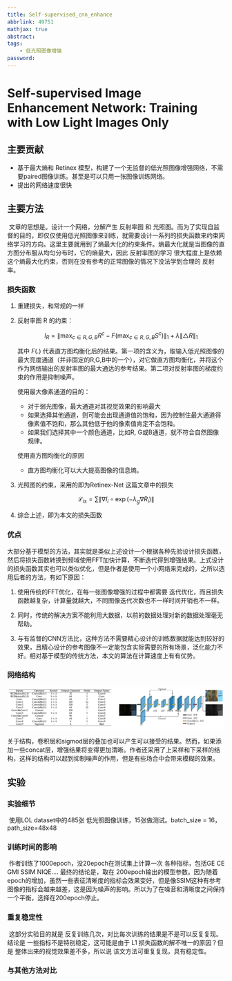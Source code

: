```yaml
---
title: Self-supervised_cnn_enhance
abbrlink: 49751
mathjax: true
abstract:
tags:
	- 低光照图像增强
password:
---
```



<!--more-->

# Self-supervised Image Enhancement Network: Training with Low Light Images Only

## 主要贡献

* 基于最大熵和 Retinex 模型，构建了一个无监督的低光照图像增强网络，不需要paired图像训练。甚至是可以只用一张图像训练网络。
* 提出的网络速度很快



## 主要方法

​	文章的思想是。设计一个网络，分解产生 反射率图 和 光照图。而为了实现自监督的目的，即仅仅使用低光照图像来训练，就需要设计一系列的损失函数来约束网络学习的方向。这里主要就用到了熵最大化的约束条件。熵最大化就是当图像的直方图分布服从均匀分布时，它的熵最大，因此 反射率图的学习 很大程度上是依赖这个熵最大化约束，否则在没有参考的正常图像的情况下没法学到合理的 反射率。

### 损失函数

1. 重建损失，和常规的一样

2. 反射率图 R 的约束：

   $$l_{R}=\left\|\max _{c \in R, G, B} R^{c}-F\left(\max _{c \in R, G, B} S^{c}\right)\right\|_{1}+\lambda\|\triangle R\|_{1}$$

   其中 $F(.)$ 代表直方图均衡化后的结果。第一项的含义为，取输入低光照图像的最大亮度通道（并非固定的R,G,B中的一个），对它做直方图均衡化，并将这个作为网络输出的反射率图的最大通达的参考结果。第二项对反射率图的梯度约束的作用是抑制噪声。

   使用最大像素通道的目的：

   * 对于弱光图像，最大通道对其视觉效果的影响最大
   * 如果选择其他通道，则可能会出现通道值的饱和，因为控制住最大通道得像素值不饱和，那么其他低于他的像素值肯定不会饱和。
   * 如果我们选择其中一个颜色通道，比如R, G或B通道，就不符合自然图像规律。

   使用直方图均衡化的原因

   * 直方图均衡化可以大大提高图像的信息熵。

3. 光照图的约束，采用的即为Retinex-Net 这篇文章中的损失

$$
\mathcal{L}_{i s}=\sum\left\|\nabla I_{i} \circ \exp \left(-\lambda_{g} \nabla R_{i}\right)\right\|
$$

4. 综合上述，即为本文的损失函数

### 优点

​	大部分基于模型的方法，其实就是类似上述设计一个根据各种先验设计损失函数，然后将损失函数转换到频域使用FFT加快计算，不断迭代得到增强结果。上式设计的损失函数其实也可以类似优化，但是作者是使用一个小网络来完成的，之所以选用后者的方法，有如下原因：

1. 使用传统的FFT优化，在每一张图像增强的过程中都需要 迭代优化，而且损失函数越复杂，计算量就越大，不同图像迭代次数也不一样时间开销也不一样。

2. 同时，传统的解决方案不能利用大数据，以前的数据处理对新的数据处理毫无帮助。

3. 与有监督的CNN方法比，这种方法不需要精心设计的训练数据就能达到较好的效果，且精心设计的参考图像不一定能包含实际需要的所有场景，泛化能力不好。相对基于模型的传统方法，本文的算法在计算速度上有有优势。

   

### 网络结构

![1590054658337](../figs/1590054658337.png)

​	关于结构，卷积层和sigmod层的叠加也可以产生可以接受的结果。然而，如果添加一些concat层，增强结果将变得更加清晰。作者还采用了上采样和下采样的结构，这样的结构可以起到抑制噪声的作用，但是有些场合中会带来模糊的效果。



## 实验

### 实验细节

​	使用LOL dataset中的485张 低光照图像训练，15张做测试。batch_size = 16，path_size=48x48

### 训练时间的影响

​	作者训练了1000epoch，没20epoch在测试集上计算一次 各种指标，包括GE CE GMI SSIM NIQE.... 最终的结论是，取在 200epoch输出的模型参数。因为随着 epoch的增加，虽然一些表征清晰度的指标会效果变好，但是像SSIM这种有参考图像的指标会越来越差，这是因为噪声的影响。所以为了在噪音和清晰度之间保持一个平衡，选择在200epoch停止。

### 重复稳定性

​	这部分实验目的就是 反复训练几次，对比每次训练的结果是不是可以反复复现。结论是 一些指标不是特别稳定，这可能是由于 L1 损失函数的解不唯一的原因？但是 整体出来的视觉效果差不多，所以说 该文方法可重复复现，具有稳定性。

### 与其他方法对比



